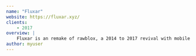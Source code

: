 ```yaml
---
name: "Fluxar"
website: https://fluxar.xyz/
clients:
    - 2017
overview: |
    Fluxar is an remake of rawblox, a 2014 to 2017 revival with mobile device support.
author: myuser
---
```

